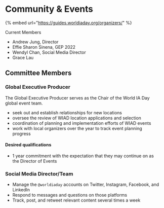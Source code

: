 # Community & Events



{% embed url="https://guides.worldiaday.org/organizers/" %}

Current Members

* Andrew Jung, Director
* Effie Sharon Sinena, GEP 2022
* Wendyl Chan, Social Media Director
* Grace Lau

## Committee Members

### Global Executive Producer

The Global Executive Producer serves as the Chair of the World IA Day global event team.&#x20;

* seek out and establish relationships for new locations
* oversee the review of WIAD location applications and selection
* coordination of planning and implementation efforts of WIAD events
* work with local organizers over the year to track event planning progress

#### Desired qualifications

* 1 year commitment with the expectation that they may continue on as the Director of Events&#x20;

### Social Media Director/Team

* Manage the `@worldiaday` accounts on Twitter, Instagram, Facebook, and LinkedIn
* Respond to messages and questions on those platforms
* Track, post, and retweet relevant content several times a week

